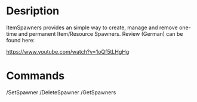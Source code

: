 # Desription

ItemSpawners provides an simple way to create, manage and remove one-time and permanent Item/Resource Spawners. Review (German) can be found here:

https://www.youtube.com/watch?v=1oQf5tLHgHg

# Commands

/SetSpawner
/DeleteSpawner
/GetSpawners

